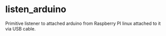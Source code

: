 listen_arduino
==============

Primitive listener to attached arduino from Raspberry PI linux attached to it via USB cable.
